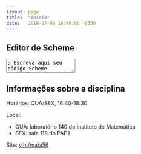 ```yaml
---
layout: page
title:  "Início"
date:   2016-07-06 16:40:00 -0300
---
```


## Editor de Scheme

<textarea class="code lang-scheme">
; Escreva aqui seu código Scheme
; A saída aparecerá no console do navegador
;  (Ctrl+Shift+I > Console)
</textarea>

## Informações sobre a disciplina

Horários: QUA/SEX, 16:40-18:30

Local:

- QUA: laboratório 140 do Instituto de Matemática
- SEX: sala 119 do PAF I

Site: [v.ht/mata56](http://v.ht/mata56)

